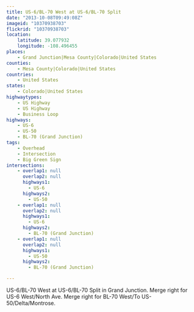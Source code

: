 ```yaml
---
title: US-6/BL-70 West at US-6/BL-70 Split
date: "2013-10-08T09:49:08Z"
imageid: "10370938703"
flickrid: "10370938703"
location:
    latitude: 39.077932
    longitude: -108.496455
places:
    - Grand Junction|Mesa County|Colorado|United States
counties:
    - Mesa County|Colorado|United States
countries:
    - United States
states:
    - Colorado|United States
highwaytypes:
    - US Highway
    - US Highway
    - Business Loop
highways:
    - US-6
    - US-50
    - BL-70 (Grand Junction)
tags:
    - Overhead
    - Intersection
    - Big Green Sign
intersections:
    - overlap1: null
      overlap2: null
      highways1:
        - US-6
      highways2:
        - US-50
    - overlap1: null
      overlap2: null
      highways1:
        - US-6
      highways2:
        - BL-70 (Grand Junction)
    - overlap1: null
      overlap2: null
      highways1:
        - US-50
      highways2:
        - BL-70 (Grand Junction)

---
```

US-6/BL-70 West at US-6/BL-70 Split in Grand Junction.  Merge right for US-6 West/North Ave. Merge right for BL-70 West/To US-50/Delta/Montrose.